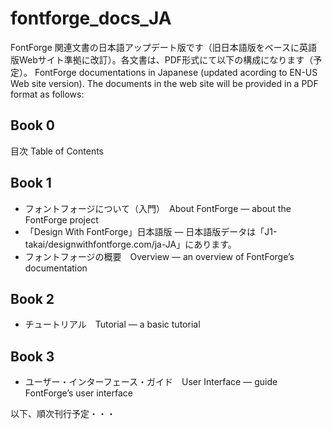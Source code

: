 # fontforge_docs_JA
FontForge 関連文書の日本語アップデート版です（旧日本語版をベースに英語版Webサイト準拠に改訂）。各文書は、PDF形式にて以下の構成になります（予定）。
FontForge documentations in Japanese (updated acording to EN-US Web site version). The documents in the web site will be provided in a PDF format as follows:

## Book 0
目次
Table of Contents

## Book 1
+ フォントフォージについて（入門）　About FontForge — about the FontForge project
+ 「Design With FontForge」日本語版 — 日本語版データは「J1-takai/designwithfontforge.com/ja-JA」にあります。
+ フォントフォージの概要　Overview — an overview of FontForge’s documentation

## Book 2
+ チュートリアル　Tutorial — a basic tutorial

## Book 3
+ ユーザー・インターフェース・ガイド　User Interface — guide FontForge’s user interface

以下、順次刊行予定・・・

